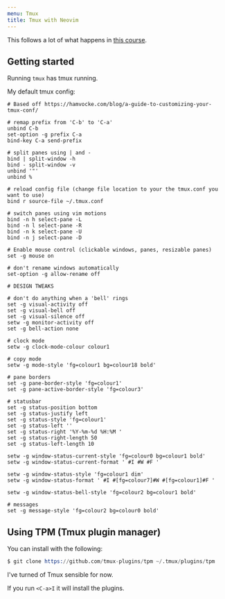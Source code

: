 ```yaml
---
menu: Tmux
title: Tmux with Neovim
---
```


This follows a lot of what happens in [this course](https://www.youtube.com/watch?v=niuOc02Rvrc&list=PLsz00TDipIfdrJDjpULKY7mQlIFi4HjdR).

## Getting started

Running `tmux` has tmux running.

My default tmux config:

```
# Based off https://hamvocke.com/blog/a-guide-to-customizing-your-tmux-conf/

# remap prefix from 'C-b' to 'C-a'
unbind C-b
set-option -g prefix C-a
bind-key C-a send-prefix

# split panes using | and -
bind | split-window -h
bind - split-window -v
unbind '"'
unbind %

# reload config file (change file location to your the tmux.conf you want to use)
bind r source-file ~/.tmux.conf

# switch panes using vim motions
bind -n h select-pane -L
bind -n l select-pane -R
bind -n k select-pane -U
bind -n j select-pane -D

# Enable mouse control (clickable windows, panes, resizable panes)
set -g mouse on

# don't rename windows automatically
set-option -g allow-rename off

# DESIGN TWEAKS

# don't do anything when a 'bell' rings
set -g visual-activity off
set -g visual-bell off
set -g visual-silence off
setw -g monitor-activity off
set -g bell-action none

# clock mode
setw -g clock-mode-colour colour1

# copy mode
setw -g mode-style 'fg=colour1 bg=colour18 bold'

# pane borders
set -g pane-border-style 'fg=colour1'
set -g pane-active-border-style 'fg=colour3'

# statusbar
set -g status-position bottom
set -g status-justify left
set -g status-style 'fg=colour1'
set -g status-left ''
set -g status-right '%Y-%m-%d %H:%M '
set -g status-right-length 50
set -g status-left-length 10

setw -g window-status-current-style 'fg=colour0 bg=colour1 bold'
setw -g window-status-current-format ' #I #W #F '

setw -g window-status-style 'fg=colour1 dim'
setw -g window-status-format ' #I #[fg=colour7]#W #[fg=colour1]#F '

setw -g window-status-bell-style 'fg=colour2 bg=colour1 bold'

# messages
set -g message-style 'fg=colour2 bg=colour0 bold'
```

## Using TPM (Tmux plugin manager)

You can install with the following:

```s
$ git clone https://github.com/tmux-plugins/tpm ~/.tmux/plugins/tpm
```


I've turned of Tmux sensible for now.

If you run `<C-a>I` it will install the plugins.